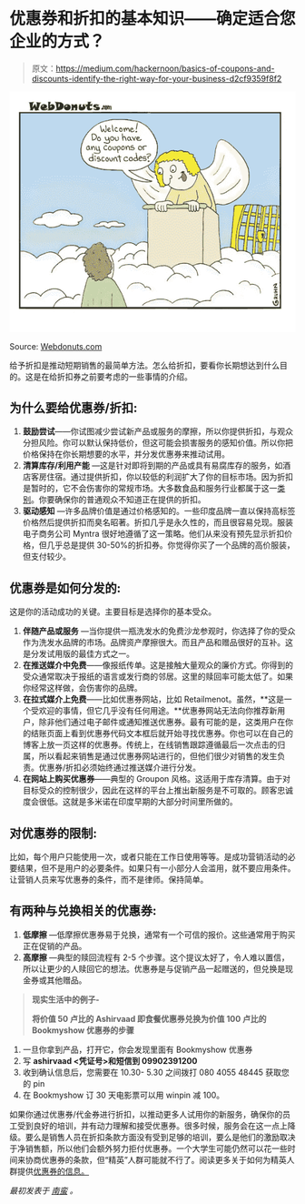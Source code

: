 # 优惠券和折扣的基本知识——确定适合您企业的方式？

> 原文：<https://medium.com/hackernoon/basics-of-coupons-and-discounts-identify-the-right-way-for-your-business-d2cf9359f8f2>

![](img/981969ea49319247051b97315291494e.png)

Source: [Webdonuts.com](http://www.webdonuts.com/)

给予折扣是推动短期销售的最简单方法。怎么给折扣，要看你长期想达到什么目的。这是在给折扣券之前要考虑的一些事情的介绍。

## **为什么要给优惠券/折扣**:

1.  **鼓励尝试**——你试图减少尝试新产品或服务的摩擦，所以你提供折扣，与观众分担风险。你可以默认保持低价，但这可能会损害服务的感知价值。所以你把价格保持在你长期想要的水平，并分发优惠券来推动试用。
2.  **清算库存/利用产能** —这是针对即将到期的产品或具有易腐库存的服务，如酒店客房住宿。通过提供折扣，你以较低的利润扩大了你的目标市场。因为折扣是暂时的，它不会伤害你的常规市场。大多数食品和服务行业都属于这一[类别](https://hackernoon.com/tagged/category)。你要确保你的普通观众不知道正在提供的折扣。
3.  **驱动感知** —许多品牌价值是通过价格感知的。一些印度品牌一直以保持高标签价格然后提供折扣而臭名昭著。折扣几乎是永久性的，而且很容易兑现。服装电子商务公司 Myntra 很好地遵循了这一策略。他们从来没有预先显示折扣价格，但几乎总是提供 30-50%的折扣券。你觉得你买了一个品牌的高价服装，但支付较少。

## 优惠券是如何分发的:

这是你的活动成功的关键。主要目标是选择你的基本受众。

1.  **伴随产品或服务** —当你提供一瓶洗发水的免费沙龙参观时，你选择了你的受众作为洗发水品牌的市场。品牌资产摩擦很大。而且产品和赠品很好的互补。这是分发试用版的最佳方式之一。
2.  **在推送媒介中免费**——像报纸传单。这是接触大量观众的廉价方式。你得到的受众通常取决于报纸的语言或发行商的邻居。这里的赎回率可能太低了。如果你经常这样做，会伤害你的品牌。
3.  **在拉式媒介上免费**——比如优惠券网站，比如 Retailmenot。虽然，**这是一个受欢迎的事情，但它几乎没有任何用途。**优惠券网站无法向你推荐新用户，除非他们通过电子邮件或通知推送优惠券。最有可能的是，这类用户在你的结账页面上看到优惠券代码文本框后就开始寻找优惠券。你也可以在自己的博客上放一页这样的优惠券。传统上，在线销售跟踪遵循最后一次点击的归属，所以看起来销售是通过优惠券网站进行的，但他们很少对销售的发生负责。优惠券/折扣必须始终通过推送媒介进行分发。
4.  **在网站上购买优惠券**——典型的 Groupon 风格。这适用于库存清算。由于对目标受众的控制很少，因此在这样的平台上推出新服务是不可取的。顾客忠诚度会很低。这就是多米诺在印度早期的大部分时间里所做的。

## 对优惠券的限制:

比如，每个用户只能使用一次，或者只能在工作日使用等等。是成功营销活动的必要结果，但不是用户的必要条件。如果只有一小部分人会滥用，就不要应用条件。让营销人员来写优惠券的条件，而不是律师。保持简单。

## 有两种与兑换相关的优惠券:

1.  **低摩擦** —低摩擦优惠券易于兑换，通常有一个可信的报价。这些通常用于购买正在促销的产品。
2.  **高摩擦** —典型的赎回流程有 2-5 个步骤。这个提议太好了，令人难以置信，所以让更少的人赎回它的想法。优惠券是与促销产品一起赠送的，但兑换是现金券或其他赠品。

> **现实生活中的例子-**
> 
> **将价值 50 卢比的 Ashirvaad 即食餐优惠券兑换为价值 100 卢比的 Bookmyshow 优惠券的步骤**

1.  一旦你拿到产品，打开它，你会发现里面有 Bookmyshow 优惠券
2.  写 **ashirvaad <凭证号>和短信到 **09902391200****
3.  收到确认信息后，您需要在 10.30- 5.30 之间拨打 080 4055 48445 获取您的 pin
4.  在 Bookmyshow 订 30 天电影票可以用 winpin 减 100。

如果你通过优惠券/代金券进行折扣，以推动更多人试用你的新服务，确保你的员工受到良好的培训，并有动力理解和接受优惠券。很多时候，服务会在这一点上降级。要么是销售人员在折扣条款方面没有受到足够的培训，要么是他们的激励取决于净销售额，所以他们会额外努力拒付优惠券。一个大学生可能仍然可以花一些时间来协商优惠券的条款，但“精英”人群可能就不行了。阅读更多关于如何为精英人群提供[优惠券的信息。](https://www.namansr.com/coupons-for-elites/)

*最初发表于* [*南蛮*](https://www.namansr.com/basics-of-coupons/) *。*